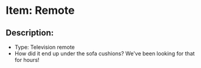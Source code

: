 # Item: Remote

## Description: 
* Type: Television remote
* How did it end up under the sofa cushions? We've been looking for that for hours!